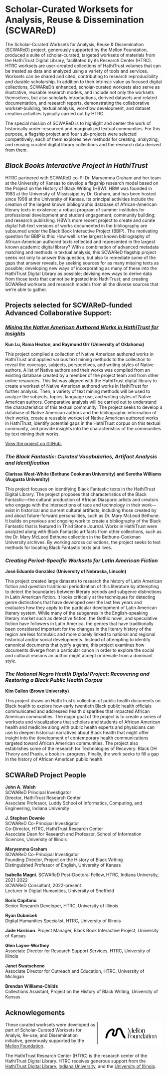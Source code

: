 [repo]: https://github.com/jawalsh/scwared_test "GitHub repository"
[ht]: https://hathitrust.org "HathiTrust Digital Library"
# Scholar-Curated Worksets for Analysis, Reuse & Dissemination (SCWAReD)

The Scholar-Curated Worksets for Analysis, Reuse & Dissemination (SCWAReD) project, generously supported by the Mellon Foundation, produced a suite of scholar-curated, targeted worksets of materials from the HathiTrust Digital Library, facilitated by its Research Center (HTRC). HTRC worksets are user-created collections of HathiTrust volumes that can be treated as data and analyzed using a variety of tools and services. Worksets can be shared and cited, contributing to research reproducibility and durable scholarship. In addition to their intrinsic value as focused digital collections, SCWAReD’s enhanced, scholar-curated worksets also serve as illustrative, reusable research models, and include not only the worksets themselves, but also scholarly introductions, derived datasets and related documentation, and research reports, demonstrating the collaborative workset-building, textual analysis, workflow development, and dataset creation activities typically carried out by HTRC. 

The special mission of SCWAReD is to highlight and center the work of historically under-resourced and marginalized textual communities. For this purpose, a flagship project and four sub-projects were selected competitively; each of them explores new methods for creating, analyzing, and reusing curated digital library collections and the research data derived from them.


## _Black Books Interactive Project in HathiTrust_
   
HTRC partnered with SCWAReD co-PI Dr. Maryemma Graham and her team at the University of Kansas to develop a flagship research model based on the Project on the History of Black Writing (HBW). HBW was founded in 1983 at the University of Mississippi by Dr. Graham, and has been hosted since 1998 at the University of Kansas. Its principal activities include the creation of the largest known bibliographic database of African-American literary texts in existence; a robust program of summer institutes for professional development and student engagement; community building; and research publishing. HBW’s more recent project to create and curate digital full-text versions of works documented in the bibliography are subsumed under the Black Book Interactive Project (BBIP). The motivating question for BBIP is this: How well is the largest known bibliography of African-American authored texts reflected and represented in the largest known academic digital library? With a combination of advanced metadata matching and methods in textual analysis, this SCWAReD flagship project seeks not only to answer this question, but also to remediate some of the gaps that answer reveals, by seeking sources for as many missing texts as possible; developing new ways of incorporating as many of these into the HathiTrust Digital Library as possible; devising new ways to derive data from those texts that cannot be ingested into HathiTrust; and creating SCWARed worksets and research models from all the diverse sources that we’re able to gather.



## Projects selected for SCWAReD-funded Advanced Collaborative Support:
### [_Mining the Native American Authored Works in HathiTrust for Insights_](https://jawalsh.github.io/scwared_test/)  
**Kun Lu, Raina Heaton, and Raymond Orr (University of Oklahoma)**


This project compiled a collection of Native American authored works in HathiTrust and applied various text mining methods to the collection to reveal the coverage, subjects, perspectives, and writing styles of Native authors. A list of Native authors and their works was compiled from an existing database created by a member of the project team and from other online resources. This list was aligned with the HathiTrust digital library to create a workset of Native American authored works in HathiTrust for further analysis. Then, a variety of text mining methods will be used to analyze the subjects, topics, language use, and writing styles of Native American authors. Comparative analysis will be carried out to understand the characteristics of this textual community. The project seeks to develop a database of Native American authors and the bibliographic information of their works, create a reusable workset of Native American authored works in HathiTrust, identify potential gaps in the HathiTrust corpus on this textual community, and provide insights into the characteristics of the communities by text mining their works.

[View the project on GitHub.](https://jawalsh.github.io/scwared_test/)

### _The Black Fantastic: Curated Vocabularies, Artifact Analysis and Identification_
**Clarissa West-White (Bethune Cookman University) and Seretha Williams (Augusta University)**

This project focuses on identifying Black Fantastic texts in the HathiTrust Digital Library. The project proposes that characteristics of the Black Fantastic—the cultural production of African Diasporic artists and creators who engage with the intersections of race and technology in their work—exist in historical and current cultural artifacts, including those created by and about future-forward personalities, such as Dr. Mary McLeod Bethune. It builds on previous and ongoing work to create a bibliography of the Black Fantastic that is featured in Third Stone Journal. Works in HathiTrust were analyzed along with Black Fantastic artifacts from other collections, such as the Dr. Mary McLeod Bethune collection in the Bethune-Cookman University archives. By working across collections, the project seeks to test methods for locating Black Fantastic texts and lives.

### _Creating Period-Specific Worksets for Latin American Fiction_
**José Eduardo González (University of Nebraska, Lincoln)**

This project created large datasets to research the history of Latin American fiction and question traditional periodization of this literature by attempting to detect the boundaries between literary periods and subgenre distinctions in Latin American fiction. It looks critically at the techniques for detecting genre distinctions that have developed over the last few years and evaluates how they apply to the particular development of Latin American literary system. While many of the subgenres in the English-speaking literary market such as detective fiction, the Gothic novel, and speculative fiction have followers in Latin America, the genres that have traditionally been considered important for the changes in the literary history of the region are less formulaic and more closely linked to national and regional historical and/or social developments. Instead of attempting to identify canonical documents that typify a genre, this project examines how documents diverge from a particular canon in order to explore the social and cultural reasons an author might accept or deviate from a dominant style.

### _The National Negro Health Digital Project: Recovering and Restoring a Black Public Health Corpus_
**Kim Gallon (Brown University)**

This project draws on HathiTrust’s collection of public health documents on Black health to explore how early twentieth Black public health officials communicated and addressed health disparities that impacted African American communities. The major goal of the project is to create a series of worksets and visualizations that scholars and students of African American health and medicine along with public health experts and physicians can use to deepen historical narratives about Black health that might offer insight into the development of contemporary health communications targeted toward African American communities. The project also establishes some of the research for Technologies of Recovery: Black DH Theory and Praxis, a book in- progress. Finally, the work seeks to fill a gap in the history of African American public health.

## SCWAReD Project People
**John A. Walsh**  
SCWAReD Principal Investigator  
Director, HathiTrust Research Center  
Associate Professor, Luddy School of Informatics, Computing, and Engineering, Indiana University  

**J. Stephen Downie**  
SCWAReD Co-Principal Investigator  
Co-Director, HTRC, HathiTrust Research Center  
Associate Dean for Research and Professor, School of Information Sciences, University of Illinois

**Maryemma Graham**  
SCWAReD Co-Principal Investigator  
Founding Director, Project on the History of Black Writing   
Distinguished Professor of English, University of Kansas  

**Isabella Magni**. 
SCWAReD Post-Doctoral Fellow, HTRC, Indiana University, 2021-2022  
SCWAReD Consultant, 2022-present  
Lecturer in Digital Humanities, University of Sheffield

**Boris Capitanu**  
Senior Research Developer, HTRC, University of Illinois

**Ryan Dubnicek**  
Digital Humanities Specialist, HTRC, University of Illinois

**Jade Harrison**. 
Project Manager, Black Book Interactive Project, University of Kansas

**Glen Layne-Worthey**  
Associate Director for Research Support Services, HTRC, University of Illinois

**Janet Swatscheno**  
Associate Director for Outreach and Education, HTRC, University of Michigan

**Brendan Williams-Childs**  
Collections Assistant, Project on the History of Black Writing, University of Kansas
 
## Acknowlegements
<img style="float:right; padding-left:.5em; max-width: 200px; border-left: 1px solid black; margin-left:.5em;" src="images/mellon/Mellon_Logomark_Lockup_Black.jpg"/>These curated worksets were developed as part of Scholar-Curated Worksets for Analyis, Re-use, and Dissemination initiative, generously supported by the [Mellon Foundation](http://mellon.org). 

The HathiTrust Research Center (HTRC) is the research center of the HathiTrust Digital Library. HTRC receives generous support from the [HathiTrust Digital Library](https://hathitrust.org), [Indiana University](https://www.indiana.edu), and the [University of Illinois](https://www.illinois.org).
